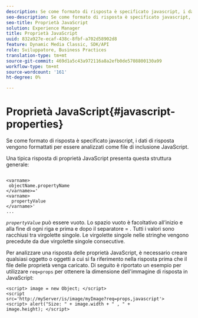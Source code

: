 ```yaml
---
description: Se come formato di risposta è specificato javascript, i dati di risposta vengono formattati per essere analizzati come file di inclusione JavaScript.
seo-description: Se come formato di risposta è specificato javascript, i dati di risposta vengono formattati per essere analizzati come file di inclusione JavaScript.
seo-title: Proprietà JavaScript
solution: Experience Manager
title: Proprietà JavaScript
uuid: 832a927e-ecaf-438c-8fbf-a702d58902d8
feature: Dynamic Media Classic, SDK/API
role: Sviluppatore, Business Practices
translation-type: tm+mt
source-git-commit: 469d1a5c43a972116a8a2efb0de5708800130a99
workflow-type: tm+mt
source-wordcount: '161'
ht-degree: 0%

---
```



# Proprietà JavaScript{#javascript-properties}

Se come formato di risposta è specificato javascript, i dati di risposta vengono formattati per essere analizzati come file di inclusione JavaScript.

Una tipica risposta di proprietà JavaScript presenta questa struttura generale:

```
           
<varname> 
 objectName.propertyName 
</varname>=' 
<varname>
  propertyValue 
</varname>' 
...
```

*`propertyValue`* può essere vuoto. Lo spazio vuoto è facoltativo all’inizio e alla fine di ogni riga e prima e dopo il separatore = . Tutti i valori sono racchiusi tra virgolette singole. Le virgolette singole nelle stringhe vengono precedute da due virgolette singole consecutive.

Per analizzare una risposta delle proprietà JavaScript, è necessario creare qualsiasi oggetto o oggetti a cui si fa riferimento nella risposta prima che il file delle proprietà venga caricato. Di seguito è riportato un esempio per utilizzare `req=props` per ottenere la dimensione dell&#39;immagine di risposta in JavaScript:

```
<script> image = new Object; </script> 
<script 
src='http://myServer/is/image/myImage?req=props,javascript'> 
<script> alert("Size: " + image.width + " , " + 
image.height); </script>
```

